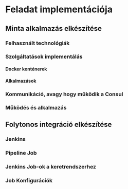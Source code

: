 # Feladat implementációja
## Minta alkalmazás elkészítése
### Felhasznált technológiák
### Szolgáltatások implementálás
#### Docker konténerek
#### Alkalmazások
### Kommunikáció, avagy hogy működik a Consul
### Működés és alkalmazás
## Folytonos integráció elkészítése
### Jenkins
### Pipeline Job
### Jenkins Job-ok a keretrendszerhez
### Job Konfigurációk
